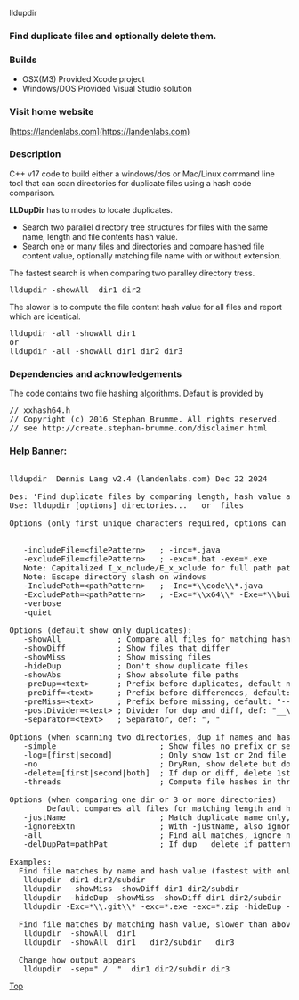 lldupdir 
### Find duplicate files and optionally delete them.

### Builds
* OSX(M3)      Provided Xcode project
* Windows/DOS  Provided Visual Studio solution
 
### Visit home website
[https://landenlabs.com](https://landenlabs.com)

### Description

C++ v17 code to build either a windows/dos or Mac/Linux command line tool 
that can scan directories for duplicate files using a hash code comparison. 


**LLDupDir** has to modes to locate duplicates.
* Search two parallel directory tree structures for files with the same name, length and file contents hash value.
* Search one or many files and directories and compare hashed file content value, 
optionally matching file name with or without extension. 

The fastest search is when comparing two paralley directory tress.

<pre>
lldupdir -showAll  dir1 dir2
</pre>

The slower is to compute the file content hash value for all files
and report which are identical. 
<pre>
lldupdir -all -showAll dir1
or
lldupdir -all -showAll dir1 dir2 dir3 
</pre>

### Dependencies and acknowledgements 

The code contains two file hashing algorithms. 
Default is provided by 
<pre>
// xxhash64.h
// Copyright (c) 2016 Stephan Brumme. All rights reserved.
// see http://create.stephan-brumme.com/disclaimer.html
</pre>


### Help Banner:
<pre>

lldupdir  Dennis Lang v2.4 (landenlabs.com) Dec 22 2024

Des: 'Find duplicate files by comparing length, hash value and optional name.
Use: lldupdir [options] directories...   or  files

Options (only first unique characters required, options can be repeated):


   -includeFile=&lt;filePattern>   ; -inc=*.java
   -excludeFile=&lt;filePattern>   ; -exc=*.bat -exe=*.exe
   Note: Capitalized I_x_nclude/E_x_xclude for full path pattern
   Note: Escape directory slash on windows
   -IncludePath=&lt;pathPattern>   ; -Inc=*\\code\\*.java
   -ExcludePath=&lt;pathPattern>   ; -Exc=*\\x64\\* -Exe=*\\build\\*
   -verbose
   -quiet

Options (default show only duplicates):
   -showAll            ; Compare all files for matching hash
   -showDiff           ; Show files that differ
   -showMiss           ; Show missing files
   -hideDup            ; Don't show duplicate files
   -showAbs            ; Show absolute file paths
   -preDup=&lt;text>      ; Prefix before duplicates, default nothing
   -preDiff=&lt;text>     ; Prefix before differences, default: "!= "
   -preMiss=&lt;text>     ; Prefix before missing, default: "--  "
   -postDivider=&lt;text> ; Divider for dup and diff, def: "__\n"
   -separator=&lt;text>   ; Separator, def: ", "

Options (when scanning two directories, dup if names and hash match) :
   -simple                      ; Show files no prefix or separators
   -log=[first|second]          ; Only show 1st or 2nd file for Dup or Diff
   -no                          ; DryRun, show delete but don't do delete
   -delete=[first|second|both]  ; If dup or diff, delete 1st, 2nd or both files
   -threads                     ; Compute file hashes in threads

Options (when comparing one dir or 3 or more directories)
        Default compares all files for matching length and hash value
   -justName                    ; Match duplicate name only, not contents
   -ignoreExtn                  ; With -justName, also ignore extension
   -all                         ; Find all matches, ignore name
   -delDupPat=pathPat           ; If dup   delete if pattern match

Examples:
  Find file matches by name and hash value (fastest with only 2 dirs)
   lldupdir  dir1 dir2/subdir
   lldupdir  -showMiss -showDiff dir1 dir2/subdir
   lldupdir  -hideDup -showMiss -showDiff dir1 dir2/subdir
   lldupdir -Exc=*\\.git\\* -exc=*.exe -exc=*.zip -hideDup -showMiss   dir1 dir2/subdir

  Find file matches by matching hash value, slower than above, 1 or three or more dirs
   lldupdir  -showAll  dir1
   lldupdir  -showAll  dir1   dir2/subdir   dir3

  Change how output appears
   lldupdir  -sep=" /  "  dir1 dir2/subdir dir3
</pre>
[Top](#top)